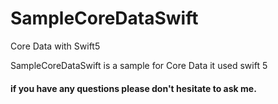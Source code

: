 # SampleCoreDataSwift
Core Data with Swift5

SampleCoreDataSwift is a sample for Core Data
it used swift 5

#### if you have any questions please don't hesitate to ask me.
